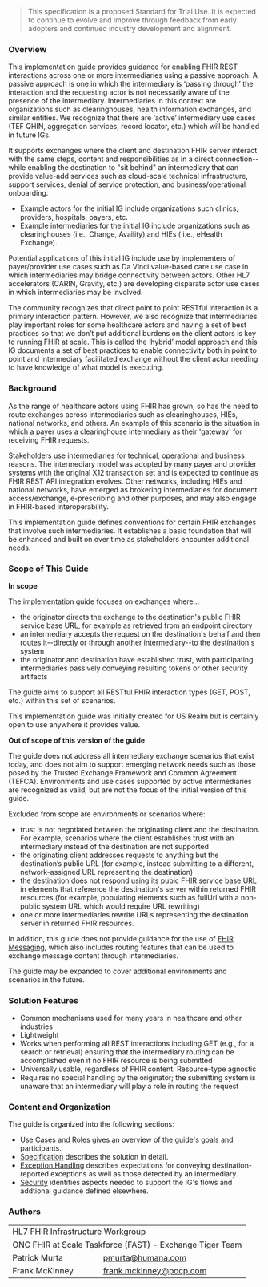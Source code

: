 ﻿<blockquote class="note-to-balloters">
<p>
This specification is a proposed Standard for Trial Use. It is expected to continue to evolve and improve through feedback from early adopters and continued industry development and alignment. 
</p>
</blockquote>






<p></p>

### Overview

This implementation guide provides guidance for enabling FHIR REST interactions across one or more intermediaries using a passive approach. A passive approach is one in which the intermediary is ‘passing through’ the interaction and the requesting actor is not necessarily aware of the presence of the intermediary. Intermediaries in this context are organizations such as clearinghouses, health information exchanges, and similar entities.  We recognize that there are ‘active’ intermediary use cases (TEF QHIN, aggregation services, record locator, etc.) which will be handled in future IGs.

It supports exchanges where the client and destination FHIR server interact with the same steps, content and responsibilities as in a direct connection--while enabling the destination to "sit behind" an intermediary that can provide value-add services such as cloud-scale technical infrastructure, support services, denial of service protection, and business/operational onboarding.

- Example actors for the initial IG include organizations such clinics, providers, hospitals, payers, etc.
- Example intermediaries for the initial IG include organizations such as clearinghouses (i.e., Change, Availity) and HIEs ( i.e., eHealth Exchange).

<p></p>

Potential applications of this initial IG include use by implementers of payer/provider use cases such as Da Vinci value-based care use case in which intermediaries may bridge connectivity between actors. Other HL7 accelerators (CARIN, Gravity, etc.) are developing disparate actor use cases in which intermediaries may be involved.

The community recognizes that direct point to point RESTful interaction is a primary interaction pattern. However, we also recognize that intermediaries play important roles for some healthcare actors and having a set of best practices so that we don’t put additional burdens on the client actors is key to running FHIR at scale. This is called the ‘hybrid’ model approach and this IG documents a set of best practices to enable connectivity both in point to point and intermediary facilitated exchange without the client actor needing to have knowledge of what model is executing.

<p></p>

### Background

As the range of healthcare actors using FHIR has grown, so has the need to route exchanges across intermediaries such as clearinghouses, HIEs, national networks, and others. An example of this scenario is the situation in which a payer uses a clearinghouse intermediary as their 'gateway' for receiving FHIR requests. 

Stakeholders use intermediaries for technical, operational and business reasons. The intermediary model was adopted by many payer and provider systems with the original X12 transaction set and is expected to continue as FHIR REST API integration evolves. Other networks, including HIEs and national networks, have emerged as brokering intermediaries for document access/exchange, e-prescribing and other purposes, and may also engage in FHIR-based interoperability.

This implementation guide defines conventions for certain FHIR exchanges that involve such intermediaries. It establishes a basic foundation that will be enhanced and built on over time as stakeholders encounter additional needs.

<p></p>

### Scope of This Guide

**In scope**

The implementation guide focuses on exchanges where...

- the originator directs the exchange to the destination's public FHIR service base URL, for example as retrieved from an endpoint directory
- an intermediary accepts the request on the destination's behalf and then routes it--directly or through another intermediary--to the destination's system
- the originator and destination have established trust, with participating intermediaries passively conveying resulting tokens or other security artifacts

The guide aims to support all RESTful FHIR interaction types (GET, POST, etc.) within this set of scenarios.

This implementation guide was initially created for US Realm but is certainly open to use anywhere it provides value.

<p></p>

**Out of scope of this version of the guide**

The guide does not address all intermediary exchange scenarios that exist today, and does not aim to support emerging network needs such as those posed by the Trusted Exchange Framework and Common Agreement (TEFCA). Environments and use cases supported by active intermediaries are recognized as valid, but are not the focus of the initial version of this guide.

Excluded from scope are environments or scenarios where:

- trust is not negotiated between the originating client and the destination. For example, scenarios where the client establishes trust with an intermediary instead of the destination are not supported
- the originating client addresses requests to anything but the destination’s public URL (for example, instead submitting to a different, network-assigned URL representing the destination)
- the destination does not respond using its pubic FHIR service base URL in elements that reference the destination's server within returned FHIR resources (for example, populating elements such as fullUrl with a non-public system URL which would require URL rewriting)
- one or more intermediaries rewrite URLs representing the destination server in returned FHIR resources.

In addition, this guide does not provide guidance for the use of [FHIR Messaging](https://www.hl7.org/fhir/messaging.html), which also includes routing features that can be used to exchange message content through intermediaries.

<p></p>

The guide may be expanded to cover additional environments and scenarios in the future. 

<p></p>

### Solution Features

- Common mechanisms used for many years in healthcare and other industries
- Lightweight
- Works when performing all REST interactions including GET (e.g., for a search or retrieval) ensuring that the intermediary routing can be accomplished even if no FHIR resource is being submitted
- Universally usable, regardless of FHIR content. Resource-type agnostic
- Requires no special handling by the originator; the submitting system is unaware that an intermediary will play a role in routing the request

<p></p>

### Content and Organization

The guide is organized into the following sections:

- [Use Cases and Roles](use-cases.html) gives an overview of the guide's goals and participants.
- [Specification](specification.html) describes the solution in detail.
- [Exception Handling](exceptions.html) describes expectations for conveying destination-reported exceptions as well as those detected by an intermediary.
- [Security](security.html) identifies aspects needed to support the IG's flows and addtional guidance defined elsewhere.

<p></p>

### Authors

  <table class="grid">
    <tbody>
	  <tr>
		<td colspan="2">HL7 FHIR Infrastructure Workgroup</td>
  	  </tr>
	  <tr>
		<td colspan="2">ONC FHIR at Scale Taskforce (FAST) - Exchange Tiger Team</td>
  	  </tr>
	  <tr>
		<td>Patrick Murta</td>
		<td><a href="mailto:pmurta@humana.com">pmurta@humana.com</a></td>
	  </tr>
	  <tr>
		<td>Frank McKinney</td>
		<td><a href="mailto:frank.mckinney@pocp.com">frank.mckinney@pocp.com</a></td>
	  </tr>
	</tbody>
  </table>



<br /><br />















